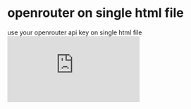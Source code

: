 # openrouter on single html file
use your openrouter api key on single html file
![Open the html from here](https://bruhmomentumtr.github.io/openrouteronhtml/index.html)
